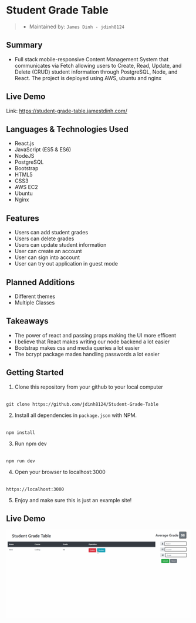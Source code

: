 # Student Grade Table

> - Maintained by: `James Dinh - jdinh8124`


## Summary
- Full stack mobile-responsive Content Management System that communicates via Fetch allowing users to Create, Read, Update, and Delete (CRUD) student information through PostgreSQL, Node, and React. The project is deployed using AWS, ubuntu and nginx

## Live Demo 
Link: https://student-grade-table.jamestdinh.com/

## Languages & Technologies Used
- React.js
- JavaScript (ES5 & ES6)
- NodeJS
- PostgreSQL
- Bootstrap
- HTML5
- CSS3
- AWS EC2
- Ubuntu
- Nginx

## Features
- Users can add student grades
- Users can delete grades
- Users can update student information
- User can create an account
- User can sign into account
- User can try out application in guest mode

## Planned Additions
- Different themes
- Multiple Classes

## Takeaways
- The power of react and passing props making the UI more efficent
- I believe that React makes writing our node backend a lot easier
- Bootstrap makes css and media queries a lot easier 
- The bcrypt package mades handling passwords a lot easier 

## Getting Started

1. Clone this repository from your github to your local computer
```

git clone https://github.com/jdinh8124/Student-Grade-Table

```
2. Install all dependencies in `package.json` with NPM.
```

npm install

```
3. Run npm dev
``` 

npm run dev

```
4. Open your browser to localhost:3000
```  

https://localhost:3000 

```
5. Enjoy and make sure this is just an example site!

## Live Demo
![Student Grade Table](demo.gif)
